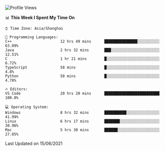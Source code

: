 <!--START_SECTION:waka-->
![Profile Views](http://img.shields.io/badge/Profile%20Views-4-blue)

📊 **This Week I Spent My Time On** 

```text
⌚︎ Time Zone: Asia/Shanghai

💬 Programming Languages: 
C++                      12 hrs 49 mins      ███████████████░░░░░░░░░░   63.09% 
Java                     2 hrs 32 mins       ███░░░░░░░░░░░░░░░░░░░░░░   12.51% 
C                        1 hr 21 mins        █░░░░░░░░░░░░░░░░░░░░░░░░   6.72% 
TypeScript               58 mins             █░░░░░░░░░░░░░░░░░░░░░░░░   4.8% 
Python                   58 mins             █░░░░░░░░░░░░░░░░░░░░░░░░   4.78%

🔥 Editors: 
VS Code                  20 hrs 20 mins      █████████████████████████   100.0%

💻 Operating System: 
Windows                  8 hrs 32 mins       ██████████░░░░░░░░░░░░░░░   41.99% 
Linux                    6 hrs 17 mins       ███████░░░░░░░░░░░░░░░░░░   30.96% 
Mac                      5 hrs 30 mins       ██████░░░░░░░░░░░░░░░░░░░   27.05%

```


 Last Updated on 15/06/2021
<!--END_SECTION:waka-->
